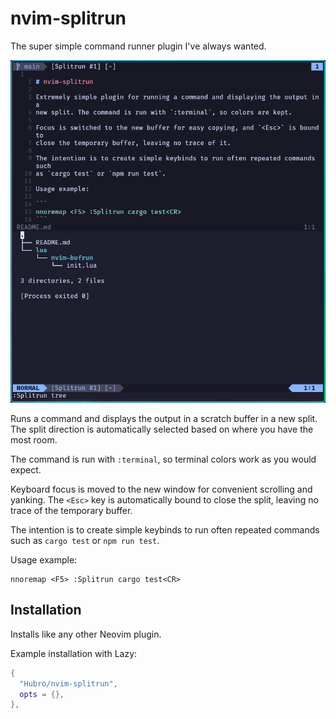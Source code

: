 
# nvim-splitrun

The super simple command runner plugin I've always wanted.

![Screenshot](.github/screenshots/example.png)

Runs a command and displays the output in a scratch buffer in a new split. The
split direction is automatically selected based on where you have the most
room.

The command is run with `:terminal`, so terminal colors work as you would
expect.

Keyboard focus is moved to the new window for convenient scrolling and yanking.
The `<Esc>` key is automatically bound to close the split, leaving no trace of
the temporary buffer.

The intention is to create simple keybinds to run often repeated commands such
as `cargo test` or `npm run test`.

Usage example:

```
nnoremap <F5> :Splitrun cargo test<CR>
```

## Installation

Installs like any other Neovim plugin.

Example installation with Lazy:

```lua
{
  "Hubro/nvim-splitrun",
  opts = {},
},
```
